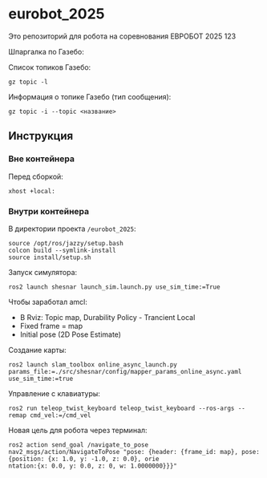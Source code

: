 # eurobot_2025

Это репозиторий для робота на соревнования ЕВРОБОТ 2025 123

Шпаргалка по Газебо:

Список топиков Газебо:

```
gz topic -l
```
Информация о топике Газебо (тип сообщения):

```
gz topic -i --topic <название>
```

## Инструкция

### Вне контейнера

Перед сборкой:
```
xhost +local:
```

### Внутри контейнера

В директории проекта `/eurobot_2025`:

```
source /opt/ros/jazzy/setup.bash
colcon build --symlink-install
source install/setup.sh
```

Запуск симулятора:
```
ros2 launch shesnar launch_sim.launch.py use_sim_time:=True 
```

Чтобы заработал amcl:
- В Rviz: Topic map, Durability Policy - Trancient Local
- Fixed frame = map
- Initial pose (2D Pose Estimate)

Создание карты:
```
ros2 launch slam_toolbox online_async_launch.py params_file:=./src/shesnar/config/mapper_params_online_async.yaml use_sim_time:=true
```

Управление с клавиатуры:
``` 
ros2 run teleop_twist_keyboard teleop_twist_keyboard --ros-args --remap cmd_vel:=/cmd_vel
```

Новая цель для робота через терминал:
```
ros2 action send_goal /navigate_to_pose nav2_msgs/action/NavigateToPose "pose: {header: {frame_id: map}, pose: {position: {x: 1.0, y: -1.0, z: 0.0}, orie
ntation:{x: 0.0, y: 0.0, z: 0, w: 1.0000000}}}"
```